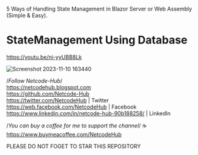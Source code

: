 5 Ways of Handling State Management in Blazor Server or Web Assembly (Simple & Easy). <br/>
# StateManagement Using Database <br/>
https://youtu.be/ni-yyUBB8Lk <br/>

![Screenshot 2023-11-10 163440](https://github.com/Netcode-Hub/StateManagementUsingDatabase/assets/110794348/136b1bb4-f53b-430e-86cb-6923cf95fef6) <br/>

/*Follow Netcode-Hub*/ <br/>
https://netcodehub.blogspot.com <br/> 
https://github.com/Netcode-Hub <br/>
https://twitter.com/NetcodeHub | Twitter <br/>
https://web.facebook.com/NetcodeHub | Facebook <br/>
https://www.linkedin.com/in/netcode-hub-90b188258/ | LinkedIn <br/>

/*You can buy a coffee for me to support the channel*/ ☕️ <br/>
https://www.buymeacoffee.com/NetcodeHub <br/>

PLEASE DO NOT FOGET TO STAR THIS REPOSITORY<br/>


